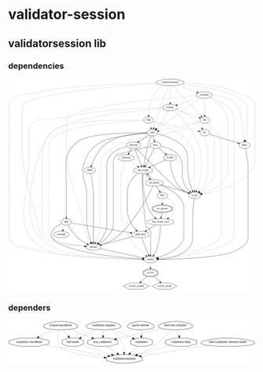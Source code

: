 # validator-session

## validatorsession lib

### dependencies

![void](../dev/png/ton.validatorsession.png)

### dependers

![void](../dev/png/ton.validatorsession.dependers.png)
